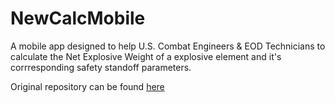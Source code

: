 # NewCalcMobile
 
A mobile app designed to help U.S. Combat Engineers & EOD Technicians to calculate the Net Explosive Weight of a explosive element and it's corrresponding safety standoff parameters.

Original repository can be found [here](https://github.com/EvinRWatson/NewCalcMobile-Deprecated)
